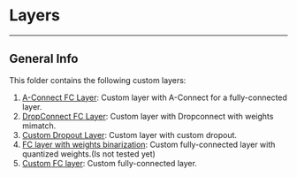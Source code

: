 # Layers
***

## General Info
This folder contains the following custom layers:
1. [A-Connect FC Layer](/AConnect.py): Custom layer with A-Connect for a fully-connected layer.
2. [DropConnect FC Layer](/DropConnect.py): Custom layer with Dropconnect with weights mimatch. 
3. [Custom Dropout Layer](/DropLayer.py): Custom layer with custom dropout.
4. [FC layer with weights binarization](/FC_quant.py): Custom fully-connected layer with quantized weights.(Is not tested yet)
5. [Custom FC layer](/fullyconnected.py): Custom fully-connected layer.

